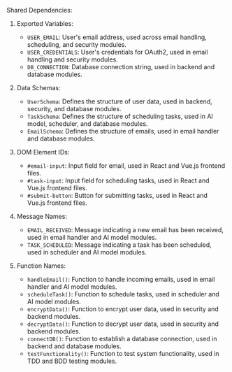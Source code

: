 Shared Dependencies:

1. Exported Variables:
   - `USER_EMAIL`: User's email address, used across email handling, scheduling, and security modules.
   - `USER_CREDENTIALS`: User's credentials for OAuth2, used in email handling and security modules.
   - `DB_CONNECTION`: Database connection string, used in backend and database modules.

2. Data Schemas:
   - `UserSchema`: Defines the structure of user data, used in backend, security, and database modules.
   - `TaskSchema`: Defines the structure of scheduling tasks, used in AI model, scheduler, and database modules.
   - `EmailSchema`: Defines the structure of emails, used in email handler and database modules.

3. DOM Element IDs:
   - `#email-input`: Input field for email, used in React and Vue.js frontend files.
   - `#task-input`: Input field for scheduling tasks, used in React and Vue.js frontend files.
   - `#submit-button`: Button for submitting tasks, used in React and Vue.js frontend files.

4. Message Names:
   - `EMAIL_RECEIVED`: Message indicating a new email has been received, used in email handler and AI model modules.
   - `TASK_SCHEDULED`: Message indicating a task has been scheduled, used in scheduler and AI model modules.

5. Function Names:
   - `handleEmail()`: Function to handle incoming emails, used in email handler and AI model modules.
   - `scheduleTask()`: Function to schedule tasks, used in scheduler and AI model modules.
   - `encryptData()`: Function to encrypt user data, used in security and backend modules.
   - `decryptData()`: Function to decrypt user data, used in security and backend modules.
   - `connectDB()`: Function to establish a database connection, used in backend and database modules.
   - `testFunctionality()`: Function to test system functionality, used in TDD and BDD testing modules.